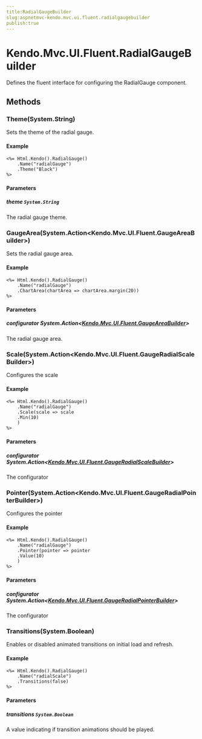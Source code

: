 ```yaml
---
title:RadialGaugeBuilder
slug:aspnetmvc-kendo.mvc.ui.fluent.radialgaugebuilder
publish:true
---
```


# Kendo.Mvc.UI.Fluent.RadialGaugeBuilder
Defines the fluent interface for configuring the RadialGauge component.



## Methods

### Theme(System.String)
Sets the theme of the radial gauge.


#### Example

    <%= Html.Kendo().RadialGauge()
        .Name("radialGauge")
        .Theme("Black")
    %>
        


#### Parameters

##### theme `System.String`
The radial gauge theme.




### GaugeArea(System.Action\<Kendo.Mvc.UI.Fluent.GaugeAreaBuilder\>)
Sets the radial gauge area.


#### Example

    <%= Html.Kendo().RadialGauge()
        .Name("radialGauge")
        .ChartArea(chartArea => chartArea.margin(20))
    %>
        


#### Parameters

##### configurator System.Action<[Kendo.Mvc.UI.Fluent.GaugeAreaBuilder](/api/wrappers/aspnet-mvc/Kendo.Mvc.UI.Fluent/GaugeAreaBuilder)>
The radial gauge area.




### Scale(System.Action\<Kendo.Mvc.UI.Fluent.GaugeRadialScaleBuilder\>)
Configures the scale


#### Example

    <%= Html.Kendo().RadialGauge()
        .Name("radialGauge")
        .Scale(scale => scale
        .Min(10)
        )
    %>
        


#### Parameters

##### configurator System.Action<[Kendo.Mvc.UI.Fluent.GaugeRadialScaleBuilder](/api/wrappers/aspnet-mvc/Kendo.Mvc.UI.Fluent/GaugeRadialScaleBuilder)>
The configurator




### Pointer(System.Action\<Kendo.Mvc.UI.Fluent.GaugeRadialPointerBuilder\>)
Configures the pointer


#### Example

    <%= Html.Kendo().RadialGauge()
        .Name("radialGauge")
        .Pointer(pointer => pointer
        .Value(10)
        )
    %>
        


#### Parameters

##### configurator System.Action<[Kendo.Mvc.UI.Fluent.GaugeRadialPointerBuilder](/api/wrappers/aspnet-mvc/Kendo.Mvc.UI.Fluent/GaugeRadialPointerBuilder)>
The configurator




### Transitions(System.Boolean)
Enables or disabled animated transitions on initial load and refresh.


#### Example

    <%= Html.Kendo().RadialGauge()
        .Name("radialScale")
        .Transitions(false)
    %>
        


#### Parameters

##### transitions `System.Boolean`
A value indicating if transition animations should be played.





